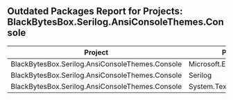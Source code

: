 ## Outdated Packages Report for Projects: BlackBytesBox.Serilog.AnsiConsoleThemes.Console

| Project | Package | ResolvedVersion | LatestVersion |
|---------|---------|-----------------|---------------|
| BlackBytesBox.Serilog.AnsiConsoleThemes.Console | Microsoft.Extensions.Hosting | 9.0.3 | 9.0.5 |
| BlackBytesBox.Serilog.AnsiConsoleThemes.Console | Serilog | 4.2.0 | 4.3.0 |
| BlackBytesBox.Serilog.AnsiConsoleThemes.Console | System.Text.Json | 9.0.3 | 9.0.5 |

